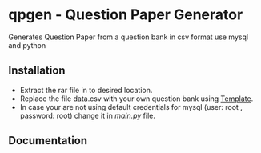 # qpgen - Question Paper Generator

Generates Question Paper from a question bank in csv format use mysql and python


## Installation

- Extract the rar file in to desired location.
- Replace the file data.csv with your own question bank using [Template](template.csv).
- In case your are not using default credentials for mysql (user: root , password: root) change it in *main.py* file.





    
## Documentation

